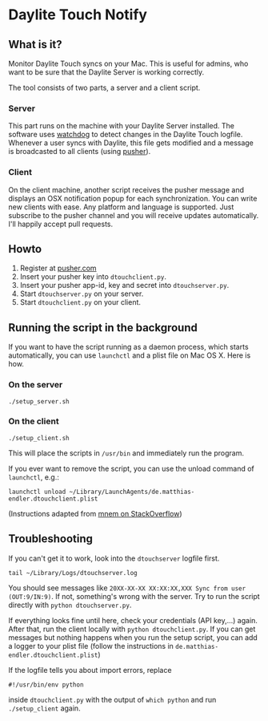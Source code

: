 Daylite Touch Notify
====================

What is it?
-----------

Monitor Daylite Touch syncs on your Mac.
This is useful for admins, who want to be sure that the Daylite Server is working correctly.

The tool consists of two parts, a server and a client script.

### Server

This part runs on the machine with your Daylite Server installed.
The software uses [watchdog](https://pypi.python.org/pypi/watchdog) to detect changes in the Daylite Touch logfile.
Whenever a user syncs with Daylite, this file gets modified and a message is broadcasted to all clients (using [pusher](http://www.pusher.com)).

### Client

On the client machine, another script receives the pusher message and displays an OSX notification popup for each synchronization.
You can write new clients with ease. Any platform and language is supported. Just subscribe to the pusher channel and you will receive updates automatically. I'll happily accept pull requests.



Howto
-----

1. Register at [pusher.com](http://www.pusher.com)
2. Insert your pusher key into `dtouchclient.py`.
3. Insert your pusher app-id, key and secret into `dtouchserver.py`.
4. Start `dtouchserver.py` on your server.
5. Start `dtouchclient.py` on your client.



Running the script in the background
------------------------------------

If you want to have the script running as a daemon process, which starts automatically, you can use `launchctl` and a plist file on Mac OS X. Here is how.

### On the server

    ./setup_server.sh

### On the client

    ./setup_client.sh

This will place the scripts in `/usr/bin` and immediately run the program.

If you ever want to remove the script, you can use the unload command of `launchctl`, e.g.:

    launchctl unload ~/Library/LaunchAgents/de.matthias-endler.dtouchclient.plist

(Instructions adapted from [mnem on StackOverflow](http://stackoverflow.com/a/9523030/270334))


Troubleshooting
---------------

If you can't get it to work, look into the `dtouchserver` logfile first.

    tail ~/Library/Logs/dtouchserver.log

You should see messages like `20XX-XX-XX XX:XX:XX,XXX Sync from user (OUT:9/IN:9)`.
If not, something's wrong with the server. Try to run the script directly with
`python dtouchserver.py`.

If everything looks fine until here, check your credentials (API key,...) again.
After that, run the client locally with `python dtouchclient.py`. If you can get
messages but nothing happens when you run the setup script, you can add a logger
to your plist file (follow the instructions in `de.matthias-endler.dtouchclient.plist`)

If the logfile tells you about import errors, replace

    #!/usr/bin/env python

inside `dtouchclient.py` with the output of `which python` and run
`./setup_client` again.

